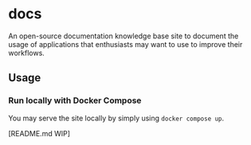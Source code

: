 # docs

An open-source documentation knowledge base site to document the usage of applications that enthusiasts may want to use to improve their workflows.

## Usage

### Run locally with Docker Compose

You may serve the site locally by simply using `docker compose up`.

[README.md WIP]